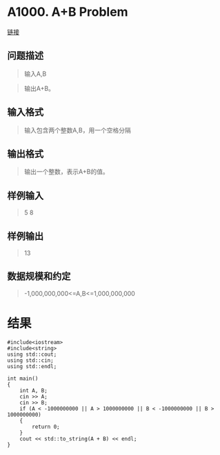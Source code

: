 # A1000. A+B Problem
[链接](http://www.tsinsen.com/A1000)
## 问题描述
> 输入A,B

> 输出A+B。

## 输入格式
> 输入包含两个整数A,B，用一个空格分隔

## 输出格式
> 输出一个整数，表示A+B的值。

## 样例输入
> 5 8

## 样例输出
> 13

## 数据规模和约定
> -1,000,000,000<=A,B<=1,000,000,000

# 结果

    #include<iostream>
    #include<string>
    using std::cout;
    using std::cin;
    using std::endl;
    
    int main()
    {
    	int A, B;
    	cin >> A;
    	cin >> B;
    	if (A < -1000000000 || A > 1000000000 || B < -1000000000 || B > 1000000000)
    	{
    		return 0;
    	}
    	cout << std::to_string(A + B) << endl;
    }